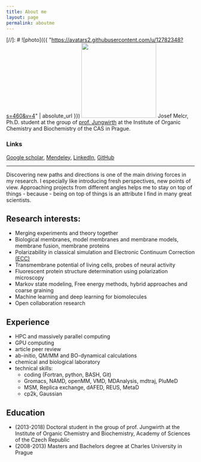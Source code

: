 ```yaml
---
title: About me
layout: page
permalink: aboutme
---
```


[//]: # ![photo]({{ "https://avatars2.githubusercontent.com/u/12782348?s=460&v=4" | absolute_url }})
<img src="https://avatars2.githubusercontent.com/u/12782348?s=460&v=4" style="width: 200px;" class="inline-left"/>
Josef Melcr, Ph.D. student at the group of [prof. Jungwirth](http://jungwirth.uochb.cas.cz/)
at the Institute of Organic Chemistry and Biochemistry of the CAS in Prague.


### Links
[Google scholar](https://scholar.google.cz/citations?hl=en&user=Nkoi1CoAAAAJ), 
[Mendeley](https://www.mendeley.com/profiles/josef-melcr/), 
[LinkedIn](https://cz.linkedin.com/in/jmelcr), 
[GitHub](https://github.com/jmelcr)


<HR>

Discovering new paths and directions 
is one of the main driving forces in my research. 
I especially like introducing fresh perspectives, new points of view. 
Approaching projects from different angles 
helps me to stay on top of things - because -
being on top of things is an attribute I find in many great scientists.
	
## Research interests:

-   Merging experiments and theory together
-   Biological membranes, model membranes and membrane models, membrane fusion, membrane proteins
-   Polarizability in classical simulation and Electronic Continuum Correction [(ECC)](blog/ECC-post)
-   Transmembrane potential of living cells, probes of neural activity
-   Fluorescent protein structure determination using polarization microscopy
-   Markov state modeling, Free energy methods, hybrid approaches and coarse graining
-   Machine learning and deep learning for biomolecules
-   Open collaboration research

## Experience

-   HPC and massively parallel computing
-   GPU computing
-   article peer review
-   ab-initio, QM/MM and BO-dynamical calculations
-   chemical and biological laboratory
-   technical skills:
    -   coding (Fortran, python, BASH, Git)
    -   Gromacs, NAMD, openMM, VMD, MDAnalysis, mdtraj, PluMeD
    -   MSM, Replica exchange, dAFED, REUS, MetaD
    -   cp2k, Gaussian

	

## Education

-   (2013-2018) Doctoral student in the group of prof. Jungwirth at the Institute of Organic Chemistry and Biochemistry, Academy of Sciences of the Czech Republic
-   (2008-2013) Masters and Bachelors degree at Charles University in Prague


